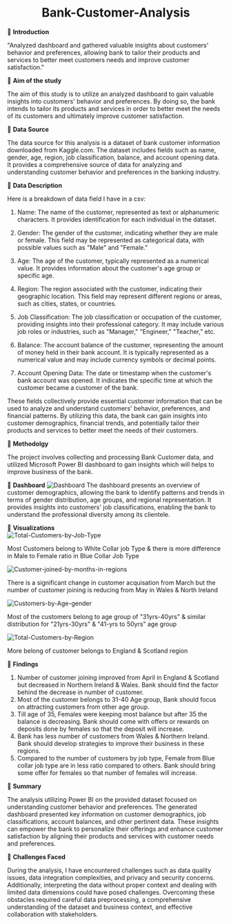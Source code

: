 <h1 align="center" color="#x1F34E;">Bank-Customer-Analysis</h1>
                                              
🔘 **Introduction**

"Analyzed dashboard and gathered valuable insights about customers' behavior and preferences, allowing bank to tailor their products and services to better meet customers needs and improve customer satisfaction." 

🔘 **Aim of the study**

The aim of this study is to utilize an analyzed dashboard to gain valuable insights into customers' behavior and preferences. By doing so, the bank intends to tailor its products and services in order to better meet the needs of its customers and ultimately improve customer satisfaction.

🔘 **Data Source**

The data source for this analysis is a dataset of bank customer information downloaded from Kaggle.com. The dataset includes fields such as name, gender, age, region, job classification, balance, and account opening data. It provides a comprehensive source of data for analyzing and understanding customer behavior and preferences in the banking industry.

🔘 **Data Description**

Here is a breakdown of data field I have in a csv:

1. Name: The name of the customer, represented as text or alphanumeric characters. It provides identification for each individual in the dataset.

2. Gender: The gender of the customer, indicating whether they are male or female. This field may be represented as categorical data, with possible values such as "Male" and "Female."

3. Age: The age of the customer, typically represented as a numerical value. It provides information about the customer's age group or specific age.

4. Region: The region associated with the customer, indicating their geographic location. This field may represent different regions or areas, such as cities, states, or countries.

5. Job Classification: The job classification or occupation of the customer, providing insights into their professional category. It may include various job roles or industries, such as "Manager," "Engineer," "Teacher," etc.

6. Balance: The account balance of the customer, representing the amount of money held in their bank account. It is typically represented as a numerical value and may include currency symbols or decimal points.

7. Account Opening Data: The date or timestamp when the customer's bank account was opened. It indicates the specific time at which the customer became a customer of the bank.

These fields collectively provide essential customer information that can be used to analyze and understand customers' behavior, preferences, and financial patterns. By utilizing this data, the bank can gain insights into customer demographics, financial trends, and potentially tailor their products and services to better meet the needs of their customers.

🔘 **Methodolgy**

The project involves collecting and processing Bank Customer data, and utilized Microsoft Power BI dashboard to gain insights which will helps to improve business of the bank.

🔘 **Dashboard**
<img src="https://i.ibb.co/DWwtGdY/Dashboard.png" alt="Dashboard" border="0">
The dashboard presents an overview of customer demographics, allowing the bank to identify patterns and trends in terms of gender distribution, age groups, and regional representation. It provides insights into customers' job classifications, enabling the bank to understand the professional diversity among its clientele.

🔘 **Visualizations** <br>
<img src="https://i.ibb.co/G9FYJkg/Total-Customers-by-Job-Type.png" alt="Total-Customers-by-Job-Type" border="0">
<p>Most Customers belong to White Collar job Type & there is more difference in Male to Female ratio in Blue Collar Job Type</p>
<img src="https://i.ibb.co/NyNt4cF/Customer-joined-by-months-in-regions.png" alt="Customer-joined-by-months-in-regions" border="0">
<p>There is a significant change in customer acquisation from March but the number of customer joining is reducing from May in Wales & North Ireland</p>
<img src="https://i.ibb.co/n06tFYv/Customers-by-Age-gender.png" alt="Customers-by-Age-gender" border="0">
<p>Most of the customers belong to age group of "31yrs-40yrs" & similar distribution for "21yrs-30yrs" & "41-yrs to 50yrs" age group</p>
<img src="https://i.ibb.co/BqZs7yQ/Total-Customers-by-Region.png" alt="Total-Customers-by-Region" border="0">
<p>More belong of customer belongs to England & Scotland region</p>

🔘 **Findings**

1. Number of customer joining improved from April in England & Scotland but decreased in Northern Ireland & Wales. Bank should find the factor behind the decrease in number of customer.
2. Most of the customer belongs to 31-40 Age group, Bank should focus on attracting customers from other age group.
3. Till age of 35, Females were keeping most balance but after 35 the balance is decreasing. Bank should come with offers or rewards on deposits done by females so that the deposit will increase.
4. Bank has less number of customers from Wales & Northern Ireland. Bank should develop strategies to improve their business in these regions.
5. Compared to the number of customers by job type, Female from Blue collar job type are in less ratio compared to others. Bank should bring some offer for females so that number of females will increase.

🔘 **Summary**

The analysis utilizing Power BI on the provided dataset focused on understanding customer behavior and preferences. The generated dashboard presented key information on customer demographics, job classifications, account balances, and other pertinent data. These insights can empower the bank to personalize their offerings and enhance customer satisfaction by aligning their products and services with customer needs and preferences.

🔘 **Challenges Faced**

During the analysis, I have encountered challenges such as data quality issues, data integration complexities, and privacy and security concerns. Additionally, interpreting the data without proper context and dealing with limited data dimensions could have posed challenges. Overcoming these obstacles required careful data preprocessing, a comprehensive understanding of the dataset and business context, and effective collaboration with stakeholders.






